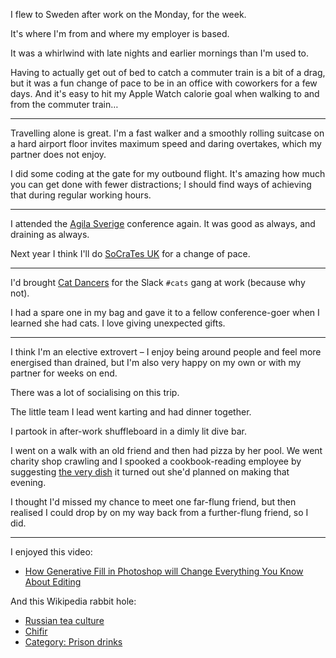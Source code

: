 I flew to Sweden after work on the Monday, for the week.

It's where I'm from and where my employer is based.

It was a whirlwind with late nights and earlier mornings than I'm used to.

Having to actually get out of bed to catch a commuter train is a bit of a drag, but it was a fun change of pace to be in an office with coworkers for a few days. And it's easy to hit my Apple Watch calorie goal when walking to and from the commuter train…

---

Travelling alone is great. I'm a fast walker and a smoothly rolling suitcase on a hard airport floor invites maximum speed and daring overtakes, which my partner does not enjoy.

I did some coding at the gate for my outbound flight. It's amazing how much you can get done with fewer distractions; I should find ways of achieving that during regular working hours.


---

I attended the [Agila Sverige](https://agilasverige.se/) conference again. It was good as always, and draining as always.

Next year I think I'll do [SoCraTes UK](https://socratesuk.org/) for a change of pace.

---

I'd brought [Cat Dancers](https://www.catdancer.com/product/cat-dancer/) for the Slack `#cats` gang at work (because why not).

I had a spare one in my bag and gave it to a fellow conference-goer when I learned she had cats. I love giving unexpected gifts.

---

I think I'm an elective extrovert – I enjoy being around people and feel more energised than drained, but I'm also very happy on my own or with my partner for weeks on end.

There was a lot of socialising on this trip.

The little team I lead went karting and had dinner together.

I partook in after-work shuffleboard in a dimly lit dive bar.

I went on a walk with an old friend and then had pizza by her pool. We went charity shop crawling and I spooked a cookbook-reading employee by suggesting [the very dish](https://www.scandikitchen.co.uk/stuff-we-also-eat-flygande-jakob/) it turned out she'd planned on making that evening.

I thought I'd missed my chance to meet one far-flung friend, but then realised I could drop by on my way back from a further-flung friend, so I did.

---

I enjoyed this video:

- [How Generative Fill in Photoshop will Change Everything You Know About Editing](https://www.youtube.com/watch?v=D5ScjMRqD3M)

And this Wikipedia rabbit hole:

- [Russian tea culture](https://en.wikipedia.org/wiki/Russian_tea_culture)
- [Chifir](https://en.wikipedia.org/wiki/Chifir)
- [Category: Prison drinks](https://en.wikipedia.org/wiki/Category:Prison_drinks)
